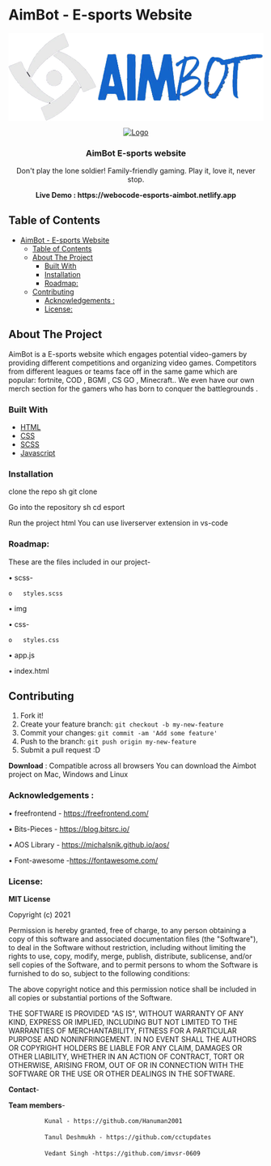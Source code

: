 # AimBot - E-sports Website
<!-- PROJECT LOGO -->
<img align='center' src="./img/logo.png"/>
<br />
<p align="center">
  <a href="">
    <img src="https://images.unsplash.com/photo-1542751371-adc38448a05e?ixid=MnwxMjA3fDB8MHxzZWFyY2h8MXx8ZXNwb3J0c3xlbnwwfHwwfHw%3D&ixlib=rb-1.2.1&auto=format&fit=crop&w=800&q=60" alt="Logo" width="80" height="80">
  </a>

  <h3 align="center">AimBot E-sports website</h3>

  <p align="center">
    Don't play the lone soldier! Family-friendly gaming. Play it, love it, never stop.
    <br />

  </p>
</p>

<p align='center'><b>Live Demo : <a>https://webocode-esports-aimbot.netlify.app </a> </b></p>


<!-- TABLE OF CONTENTS -->
## Table of Contents

- [AimBot - E-sports Website](#aimbot---e-sports-website)
  - [Table of Contents](#table-of-contents)
  - [About The Project](#about-the-project)
    - [Built With](#built-with)
    - [Installation](#installation)
    - [Roadmap:](#roadmap)
  - [Contributing](#contributing)
    - [Acknowledgements :](#acknowledgements-)
    - [License:](#license)



<!-- ABOUT THE PROJECT -->
## About The Project

AimBot is a E-sports website which engages potential video-gamers by providing different competitions and organizing video games.
Competitors from different leagues or teams face off in the same game which are popular:
fortnite, COD , BGMI , CS GO , Minecraft..
We even have our own merch section for the gamers who has born to conquer the battlegrounds .

### Built With

* [HTML](https://www.w3schools.com/html/)
* [CSS](https://www.w3schools.com/css/)
* [SCSS](https://www.w3schools.com/scss/)
* [Javascript](https://developer.mozilla.org/en-US/docs/Web/JavaScript)


### Installation

clone the repo
sh
git clone 

Go into the repository
sh
cd esport


Run the project
html
You can use liverserver extension in vs-code





 
 ### Roadmap:

These are the files included in our project-

•	scss-

    o	styles.scss

•	img

•	css- 

	o	styles.css



•	app.js

•	index.html




## Contributing
1. Fork it!
2. Create your feature branch: `git checkout -b my-new-feature`
3. Commit your changes: `git commit -am 'Add some feature'`
4. Push to the branch: `git push origin my-new-feature`
5. Submit a pull request :D

**Download** :
Compatible across all browsers
You can download the Aimbot project on Mac, Windows and Linux

### Acknowledgements :

•	freefrontend - https://freefrontend.com/

•	Bits-Pieces - https://blog.bitsrc.io/

•	AOS Library - https://michalsnik.github.io/aos/

•	Font-awesome -https://fontawesome.com/




### License:

**MIT License**

Copyright (c) 2021

Permission is hereby granted, free of charge, to any person obtaining a copy
of this software and associated documentation files (the "Software"), to deal
in the Software without restriction, including without limiting the rights
to use, copy, modify, merge, publish, distribute, sublicense, and/or sell
copies of the Software, and to permit persons to whom the Software is
furnished to do so, subject to the following conditions:

The above copyright notice and this permission notice shall be included in all
copies or substantial portions of the Software.

THE SOFTWARE IS PROVIDED "AS IS", WITHOUT WARRANTY OF ANY KIND, EXPRESS OR
IMPLIED, INCLUDING BUT NOT LIMITED TO THE WARRANTIES OF MERCHANTABILITY,
FITNESS FOR A PARTICULAR PURPOSE AND NONINFRINGEMENT. IN NO EVENT SHALL THE
AUTHORS OR COPYRIGHT HOLDERS BE LIABLE FOR ANY CLAIM, DAMAGES OR OTHER
LIABILITY, WHETHER IN AN ACTION OF CONTRACT, TORT OR OTHERWISE, ARISING FROM,
OUT OF OR IN CONNECTION WITH THE SOFTWARE OR THE USE OR OTHER DEALINGS IN THE
SOFTWARE.

**Contact**-

**Team members**- 

			  
              Kunal - https://github.com/Hanuman2001
              
              Tanul Deshmukh - https://github.com/cctupdates

	          Vedant Singh -https://github.com/imvsr-0609